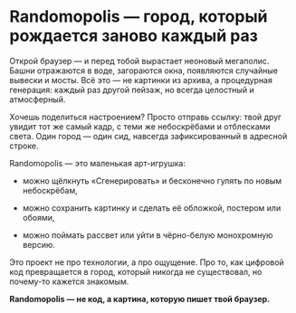 # **Randomopolis — город, который рождается заново каждый раз**

Открой браузер — и перед тобой вырастает неоновый мегаполис. Башни отражаются в воде, загораются окна, появляются случайные вывески и мосты. Всё это — не картинки из архива, а процедурная генерация: каждый раз другой пейзаж, но всегда целостный и атмосферный.

Хочешь поделиться настроением? Просто отправь ссылку: твой друг увидит тот же самый кадр, с теми же небоскрёбами и отблесками света. Один город — один сид, навсегда зафиксированный в адресной строке.

Randomopolis — это маленькая арт-игрушка:

* можно щёлкнуть «Сгенерировать» и бесконечно гулять по новым небоскрёбам,

* можно сохранить картинку и сделать её обложкой, постером или обоями,

* можно поймать рассвет или уйти в чёрно-белую монохромную версию.

Это проект не про технологии, а про ощущение. Про то, как цифровой код превращается в город, который никогда не существовал, но почему-то кажется знакомым.

**Randomopolis — не код, а картина, которую пишет твой браузер.**
